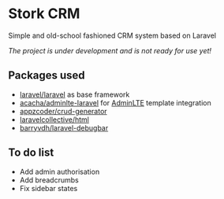 # Stork CRM
Simple and old-school fashioned CRM system based on Laravel

*The project is under development and is not ready for use yet!*

## Packages used
* [laravel/laravel](https://github.com/laravel/laravel) as base framework
* [acacha/adminlte-laravel](https://github.com/acacha/adminlte-laravel) for [AdminLTE](https://github.com/almasaeed2010/AdminLTE) template integration
* [appzcoder/crud-generator](https://github.com/appzcoder/crud-generator)
* [laravelcollective/html](https://github.com/LaravelCollective/html)
* [barryvdh/laravel-debugbar](https://github.com/barryvdh/laravel-debugbar)

## To do list
* Add admin authorisation
* Add breadcrumbs
* Fix sidebar states